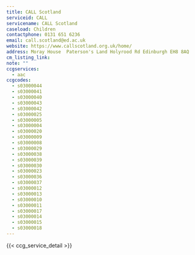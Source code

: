 ```yaml
---
title: CALL Scotland
serviceid: CALL
servicename: CALL Scotland
caseload: Children
contactphone: 0131 651 6236
email: call.scotland@ed.ac.uk
website: https://www.callscotland.org.uk/home/
address: Moray House  Paterson's Land Holyrood Rd Edinburgh EH8 8AQ
cm_listing_link:
note: ""
ccgservices:
  - aac
ccgcodes:
  - s03000044
  - s03000041
  - s03000040
  - s03000043
  - s03000042
  - s03000025
  - s03000005
  - s03000004
  - s03000020
  - s03000009
  - s03000008
  - s03000029
  - s03000038
  - s03000039
  - s03000030
  - s03000023
  - s03000036
  - s03000037
  - s03000012
  - s03000013
  - s03000010
  - s03000011
  - s03000017
  - s03000014
  - s03000015
  - s03000018
---
```


{{< ccg_service_detail >}}
